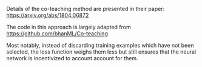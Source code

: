 Details of the co-teaching method are presented in their paper: https://arxiv.org/abs/1804.06872

The code in this approach is largely adapted from https://github.com/bhanML/Co-teaching

Most notably, instead of discarding training examples which have not been selected, the loss function weighs them less but still ensures that the neural network is incentivized to account account for them.

